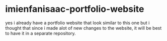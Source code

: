 # imienfanisaac-portfolio-website
yes i already have a portfolio website that look similar to this one but i thought that since i made alot of new changes to the website, it will be best to have it in a separate repository. 
